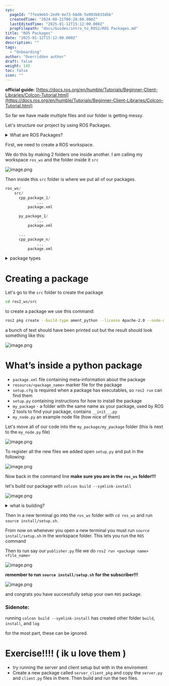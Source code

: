 ```yaml
---
sys:
  pageId: "7fea9eb5-2ed9-4e73-b6d6-5e093b833dbb"
  createdTime: "2024-08-21T00:28:00.000Z"
  lastEditedTime: "2025-01-12T15:12:00.000Z"
  propFilepath: "docs/Guides/intro_to_ROS2/ROS Packages.md"
title: "ROS Packages"
date: "2025-01-12T15:12:00.000Z"
description: ""
tags:
  - "Onboarding"
author: "Overridden author"
draft: false
weight: 145
toc: false
icon: ""
---
```


**official guide:** [https://docs.ros.org/en/humble/Tutorials/Beginner-Client-Libraries/Colcon-Tutorial.html](https://docs.ros.org/en/humble/Tutorials/Beginner-Client-Libraries/Colcon-Tutorial.html)

So far we have made multiple files and our folder is getting messy.

Let's structure our project by using ROS Packages.

<details>

<summary>What are ROS Packages?</summary>

ROS Packages are, as the name implies, packages of code that are highly sharable between ROS developers.

They consist of a folder, `package.xml` file, and source code

```python
      cpp_package_1/
		      ... imagine much code files here ..
          package.xml
```

</details>

First, we need to create a ROS workspace.

We do this by making 2 folders one inside another. I am calling my workspace `ros_ws` and the folder inside it `src`

![image.png](https://prod-files-secure.s3.us-west-2.amazonaws.com/d518164a-d88e-44d1-a4ee-3adb3bd8bce0/70706947-fd18-4537-a67b-e12946812d31/image.png?X-Amz-Algorithm=AWS4-HMAC-SHA256&X-Amz-Content-Sha256=UNSIGNED-PAYLOAD&X-Amz-Credential=ASIAZI2LB466ZFZBASKZ%2F20250326%2Fus-west-2%2Fs3%2Faws4_request&X-Amz-Date=20250326T220750Z&X-Amz-Expires=3600&X-Amz-Security-Token=IQoJb3JpZ2luX2VjEM7%2F%2F%2F%2F%2F%2F%2F%2F%2F%2FwEaCXVzLXdlc3QtMiJGMEQCIBPYYJExcuKpDmwIaPWHFhspXIHOkX%2B5xoZK51v2HTsLAiAVlrqigfUhSrRuJDeeSDp64N5r%2BtDwtqUVVNigpsqs1yr%2FAwg3EAAaDDYzNzQyMzE4MzgwNSIMxMkOhaTHdoodKNEOKtwDkQcjOx30xv76cEKTfS8qNklfcVm3gx9fsetr3LcPWRj3cVkhS8ebsyGspxEarW3EuvtAuHbW8049W%2BaewqY70Qy9j%2BYYj%2Bbvz0gViWYB%2FDEjQKdXsgv8F4aiy7UImtrGtwnUc4IYDFdlosngs%2BzBWjk2rMo5%2B0Y9h40xZdzXXudVpWzaWN8kC4I9eSnrb0RIYq6Z7GW416%2Be0z1%2B7PKvzjfDQ4CPl7Q0glPlDa%2F%2F8MtM2Rl8V3%2Fwd14mpsVLZiiHlMdpnO6KZIc%2FtCadc3iceH2Mb9tAtfkpKqppjpqc%2Frc%2B4Tgv%2B47VMxwTpsD3AAAokH9YlSO75kuNhT3tUrkkZClbDrn4oWaLnbySzJ3XhKPmF54cE5wRklfR%2Fgx0XKgW5jcG6MOoCV2Bczm09%2FNGuasjZVxV4IbUV5z4RKKWL4jLrVWN9aeW6NA0otJ9WwC4i%2Fdsp581ItiiAvqeSfI4YkhpGlWOvUUGFYPRuUSqgxOryv0qRDh7yfyi9ZdYlHtYSUkq5RcI8seoErTkXPAvvyOYevBpFR2%2FSKurn7DvTQDL2qsVP%2Fz4ny7aAkpEs2bk7R2VsONQn8g%2F3FucPTHwC%2BarJCfOuJb5mVK06gua0viFrzmNfvWFsMMLBxIwy%2FGRvwY6pgEwg8vPx%2F3qBtgwqt5HaeeKbmXQgUwYXg6R5Jl6iS6qry2RwTu5gy0ZXfORNuoDupi9BUOQuuOZihrdDQQIJcH63hkxhYoezbsjQCuKY5a4z%2BodjPQFPya4xS2jFkKp6TD5VydEaK2I2BYDj5Kr7H5ZslYOyZibP3VfhASJ%2F3lUhzLGhJ7aAUF9eiEx1ysMfy2AUD2F5LqpcaSQy3TkOxnnsR4QK1nC&X-Amz-Signature=420a85939210edbb046f13bd72dcfdca7746f972b7d58e13d02e5b7622cf540c&X-Amz-SignedHeaders=host&x-id=GetObject)

Then inside this `src` folder is where we put all of our packages.

```python
ros_ws/
    src/
      cpp_package_1/
		      ...
          package.xml

      py_package_1/
		      ...
          package.xml

      ...
      cpp_package_n/
		      ...
          package.xml

```

<details>

<summary>package types</summary>

packages can be either `C++` or python.

the intern file structure is different for each but for this guide we will stick to creating python packages

</details>

# Creating a package

Let's go to the `src` folder to create the package

```bash
cd ros2_ws/src
```

to create a package we use this command:

```bash
ros2 pkg create --build-type ament_python --license Apache-2.0 --node-name my_node my_package
```

a bunch of text should have been printed out but the result should look something like this:

![image.png](https://prod-files-secure.s3.us-west-2.amazonaws.com/d518164a-d88e-44d1-a4ee-3adb3bd8bce0/e6cf1e3f-8512-4a3e-b131-079f800bf3e8/image.png?X-Amz-Algorithm=AWS4-HMAC-SHA256&X-Amz-Content-Sha256=UNSIGNED-PAYLOAD&X-Amz-Credential=ASIAZI2LB466ZFZBASKZ%2F20250326%2Fus-west-2%2Fs3%2Faws4_request&X-Amz-Date=20250326T220750Z&X-Amz-Expires=3600&X-Amz-Security-Token=IQoJb3JpZ2luX2VjEM7%2F%2F%2F%2F%2F%2F%2F%2F%2F%2FwEaCXVzLXdlc3QtMiJGMEQCIBPYYJExcuKpDmwIaPWHFhspXIHOkX%2B5xoZK51v2HTsLAiAVlrqigfUhSrRuJDeeSDp64N5r%2BtDwtqUVVNigpsqs1yr%2FAwg3EAAaDDYzNzQyMzE4MzgwNSIMxMkOhaTHdoodKNEOKtwDkQcjOx30xv76cEKTfS8qNklfcVm3gx9fsetr3LcPWRj3cVkhS8ebsyGspxEarW3EuvtAuHbW8049W%2BaewqY70Qy9j%2BYYj%2Bbvz0gViWYB%2FDEjQKdXsgv8F4aiy7UImtrGtwnUc4IYDFdlosngs%2BzBWjk2rMo5%2B0Y9h40xZdzXXudVpWzaWN8kC4I9eSnrb0RIYq6Z7GW416%2Be0z1%2B7PKvzjfDQ4CPl7Q0glPlDa%2F%2F8MtM2Rl8V3%2Fwd14mpsVLZiiHlMdpnO6KZIc%2FtCadc3iceH2Mb9tAtfkpKqppjpqc%2Frc%2B4Tgv%2B47VMxwTpsD3AAAokH9YlSO75kuNhT3tUrkkZClbDrn4oWaLnbySzJ3XhKPmF54cE5wRklfR%2Fgx0XKgW5jcG6MOoCV2Bczm09%2FNGuasjZVxV4IbUV5z4RKKWL4jLrVWN9aeW6NA0otJ9WwC4i%2Fdsp581ItiiAvqeSfI4YkhpGlWOvUUGFYPRuUSqgxOryv0qRDh7yfyi9ZdYlHtYSUkq5RcI8seoErTkXPAvvyOYevBpFR2%2FSKurn7DvTQDL2qsVP%2Fz4ny7aAkpEs2bk7R2VsONQn8g%2F3FucPTHwC%2BarJCfOuJb5mVK06gua0viFrzmNfvWFsMMLBxIwy%2FGRvwY6pgEwg8vPx%2F3qBtgwqt5HaeeKbmXQgUwYXg6R5Jl6iS6qry2RwTu5gy0ZXfORNuoDupi9BUOQuuOZihrdDQQIJcH63hkxhYoezbsjQCuKY5a4z%2BodjPQFPya4xS2jFkKp6TD5VydEaK2I2BYDj5Kr7H5ZslYOyZibP3VfhASJ%2F3lUhzLGhJ7aAUF9eiEx1ysMfy2AUD2F5LqpcaSQy3TkOxnnsR4QK1nC&X-Amz-Signature=1769e64be2853a9aa63ec38340e3e1f39801b8ea099a20de8f424bb53ca62eff&X-Amz-SignedHeaders=host&x-id=GetObject)

# What’s inside a python package

- `package.xml` file containing meta-information about the package
- `resource/<package_name>` marker file for the package
- `setup.cfg` is required when a package has executables, so `ros2 run` can find them
- `setup.py` containing instructions for how to install the package
- `my_package` - a folder with the same name as your package, used by ROS 2 tools to find your package, contains `__init__.py`
- `my_node.py` an example node file (how nice of them)

Let's move all of our code into the `my_package/my_package` folder (this is next to the `my_node.py` file)

![image.png](https://prod-files-secure.s3.us-west-2.amazonaws.com/d518164a-d88e-44d1-a4ee-3adb3bd8bce0/9ce58f11-0da9-4d3e-b86d-506a9685d378/image.png?X-Amz-Algorithm=AWS4-HMAC-SHA256&X-Amz-Content-Sha256=UNSIGNED-PAYLOAD&X-Amz-Credential=ASIAZI2LB466ZFZBASKZ%2F20250326%2Fus-west-2%2Fs3%2Faws4_request&X-Amz-Date=20250326T220750Z&X-Amz-Expires=3600&X-Amz-Security-Token=IQoJb3JpZ2luX2VjEM7%2F%2F%2F%2F%2F%2F%2F%2F%2F%2FwEaCXVzLXdlc3QtMiJGMEQCIBPYYJExcuKpDmwIaPWHFhspXIHOkX%2B5xoZK51v2HTsLAiAVlrqigfUhSrRuJDeeSDp64N5r%2BtDwtqUVVNigpsqs1yr%2FAwg3EAAaDDYzNzQyMzE4MzgwNSIMxMkOhaTHdoodKNEOKtwDkQcjOx30xv76cEKTfS8qNklfcVm3gx9fsetr3LcPWRj3cVkhS8ebsyGspxEarW3EuvtAuHbW8049W%2BaewqY70Qy9j%2BYYj%2Bbvz0gViWYB%2FDEjQKdXsgv8F4aiy7UImtrGtwnUc4IYDFdlosngs%2BzBWjk2rMo5%2B0Y9h40xZdzXXudVpWzaWN8kC4I9eSnrb0RIYq6Z7GW416%2Be0z1%2B7PKvzjfDQ4CPl7Q0glPlDa%2F%2F8MtM2Rl8V3%2Fwd14mpsVLZiiHlMdpnO6KZIc%2FtCadc3iceH2Mb9tAtfkpKqppjpqc%2Frc%2B4Tgv%2B47VMxwTpsD3AAAokH9YlSO75kuNhT3tUrkkZClbDrn4oWaLnbySzJ3XhKPmF54cE5wRklfR%2Fgx0XKgW5jcG6MOoCV2Bczm09%2FNGuasjZVxV4IbUV5z4RKKWL4jLrVWN9aeW6NA0otJ9WwC4i%2Fdsp581ItiiAvqeSfI4YkhpGlWOvUUGFYPRuUSqgxOryv0qRDh7yfyi9ZdYlHtYSUkq5RcI8seoErTkXPAvvyOYevBpFR2%2FSKurn7DvTQDL2qsVP%2Fz4ny7aAkpEs2bk7R2VsONQn8g%2F3FucPTHwC%2BarJCfOuJb5mVK06gua0viFrzmNfvWFsMMLBxIwy%2FGRvwY6pgEwg8vPx%2F3qBtgwqt5HaeeKbmXQgUwYXg6R5Jl6iS6qry2RwTu5gy0ZXfORNuoDupi9BUOQuuOZihrdDQQIJcH63hkxhYoezbsjQCuKY5a4z%2BodjPQFPya4xS2jFkKp6TD5VydEaK2I2BYDj5Kr7H5ZslYOyZibP3VfhASJ%2F3lUhzLGhJ7aAUF9eiEx1ysMfy2AUD2F5LqpcaSQy3TkOxnnsR4QK1nC&X-Amz-Signature=3c4cc24aae94366ad6ed5e7b096dff03e4e89c626cf365d73a0daf5d2c9fcc6c&X-Amz-SignedHeaders=host&x-id=GetObject)

To register all the new files we added open `setup.py` and put in the following:

![image.png](https://prod-files-secure.s3.us-west-2.amazonaws.com/d518164a-d88e-44d1-a4ee-3adb3bd8bce0/1cd7c262-4cae-4496-9d75-c178537d24a2/image.png?X-Amz-Algorithm=AWS4-HMAC-SHA256&X-Amz-Content-Sha256=UNSIGNED-PAYLOAD&X-Amz-Credential=ASIAZI2LB466ZFZBASKZ%2F20250326%2Fus-west-2%2Fs3%2Faws4_request&X-Amz-Date=20250326T220750Z&X-Amz-Expires=3600&X-Amz-Security-Token=IQoJb3JpZ2luX2VjEM7%2F%2F%2F%2F%2F%2F%2F%2F%2F%2FwEaCXVzLXdlc3QtMiJGMEQCIBPYYJExcuKpDmwIaPWHFhspXIHOkX%2B5xoZK51v2HTsLAiAVlrqigfUhSrRuJDeeSDp64N5r%2BtDwtqUVVNigpsqs1yr%2FAwg3EAAaDDYzNzQyMzE4MzgwNSIMxMkOhaTHdoodKNEOKtwDkQcjOx30xv76cEKTfS8qNklfcVm3gx9fsetr3LcPWRj3cVkhS8ebsyGspxEarW3EuvtAuHbW8049W%2BaewqY70Qy9j%2BYYj%2Bbvz0gViWYB%2FDEjQKdXsgv8F4aiy7UImtrGtwnUc4IYDFdlosngs%2BzBWjk2rMo5%2B0Y9h40xZdzXXudVpWzaWN8kC4I9eSnrb0RIYq6Z7GW416%2Be0z1%2B7PKvzjfDQ4CPl7Q0glPlDa%2F%2F8MtM2Rl8V3%2Fwd14mpsVLZiiHlMdpnO6KZIc%2FtCadc3iceH2Mb9tAtfkpKqppjpqc%2Frc%2B4Tgv%2B47VMxwTpsD3AAAokH9YlSO75kuNhT3tUrkkZClbDrn4oWaLnbySzJ3XhKPmF54cE5wRklfR%2Fgx0XKgW5jcG6MOoCV2Bczm09%2FNGuasjZVxV4IbUV5z4RKKWL4jLrVWN9aeW6NA0otJ9WwC4i%2Fdsp581ItiiAvqeSfI4YkhpGlWOvUUGFYPRuUSqgxOryv0qRDh7yfyi9ZdYlHtYSUkq5RcI8seoErTkXPAvvyOYevBpFR2%2FSKurn7DvTQDL2qsVP%2Fz4ny7aAkpEs2bk7R2VsONQn8g%2F3FucPTHwC%2BarJCfOuJb5mVK06gua0viFrzmNfvWFsMMLBxIwy%2FGRvwY6pgEwg8vPx%2F3qBtgwqt5HaeeKbmXQgUwYXg6R5Jl6iS6qry2RwTu5gy0ZXfORNuoDupi9BUOQuuOZihrdDQQIJcH63hkxhYoezbsjQCuKY5a4z%2BodjPQFPya4xS2jFkKp6TD5VydEaK2I2BYDj5Kr7H5ZslYOyZibP3VfhASJ%2F3lUhzLGhJ7aAUF9eiEx1ysMfy2AUD2F5LqpcaSQy3TkOxnnsR4QK1nC&X-Amz-Signature=f641dfcbcea67fa5896a4d0ce979bae911a327a046e24f32b0b474407cebc4dc&X-Amz-SignedHeaders=host&x-id=GetObject)

Now back in the command line **make sure you are in the** **`ros_ws`** **folder!!!**

let's build our package with `colcon build --symlink-install`

![image.png](https://prod-files-secure.s3.us-west-2.amazonaws.com/d518164a-d88e-44d1-a4ee-3adb3bd8bce0/2f2a0d27-b173-48fd-b189-5f5c0ce65619/image.png?X-Amz-Algorithm=AWS4-HMAC-SHA256&X-Amz-Content-Sha256=UNSIGNED-PAYLOAD&X-Amz-Credential=ASIAZI2LB466ZFZBASKZ%2F20250326%2Fus-west-2%2Fs3%2Faws4_request&X-Amz-Date=20250326T220750Z&X-Amz-Expires=3600&X-Amz-Security-Token=IQoJb3JpZ2luX2VjEM7%2F%2F%2F%2F%2F%2F%2F%2F%2F%2FwEaCXVzLXdlc3QtMiJGMEQCIBPYYJExcuKpDmwIaPWHFhspXIHOkX%2B5xoZK51v2HTsLAiAVlrqigfUhSrRuJDeeSDp64N5r%2BtDwtqUVVNigpsqs1yr%2FAwg3EAAaDDYzNzQyMzE4MzgwNSIMxMkOhaTHdoodKNEOKtwDkQcjOx30xv76cEKTfS8qNklfcVm3gx9fsetr3LcPWRj3cVkhS8ebsyGspxEarW3EuvtAuHbW8049W%2BaewqY70Qy9j%2BYYj%2Bbvz0gViWYB%2FDEjQKdXsgv8F4aiy7UImtrGtwnUc4IYDFdlosngs%2BzBWjk2rMo5%2B0Y9h40xZdzXXudVpWzaWN8kC4I9eSnrb0RIYq6Z7GW416%2Be0z1%2B7PKvzjfDQ4CPl7Q0glPlDa%2F%2F8MtM2Rl8V3%2Fwd14mpsVLZiiHlMdpnO6KZIc%2FtCadc3iceH2Mb9tAtfkpKqppjpqc%2Frc%2B4Tgv%2B47VMxwTpsD3AAAokH9YlSO75kuNhT3tUrkkZClbDrn4oWaLnbySzJ3XhKPmF54cE5wRklfR%2Fgx0XKgW5jcG6MOoCV2Bczm09%2FNGuasjZVxV4IbUV5z4RKKWL4jLrVWN9aeW6NA0otJ9WwC4i%2Fdsp581ItiiAvqeSfI4YkhpGlWOvUUGFYPRuUSqgxOryv0qRDh7yfyi9ZdYlHtYSUkq5RcI8seoErTkXPAvvyOYevBpFR2%2FSKurn7DvTQDL2qsVP%2Fz4ny7aAkpEs2bk7R2VsONQn8g%2F3FucPTHwC%2BarJCfOuJb5mVK06gua0viFrzmNfvWFsMMLBxIwy%2FGRvwY6pgEwg8vPx%2F3qBtgwqt5HaeeKbmXQgUwYXg6R5Jl6iS6qry2RwTu5gy0ZXfORNuoDupi9BUOQuuOZihrdDQQIJcH63hkxhYoezbsjQCuKY5a4z%2BodjPQFPya4xS2jFkKp6TD5VydEaK2I2BYDj5Kr7H5ZslYOyZibP3VfhASJ%2F3lUhzLGhJ7aAUF9eiEx1ysMfy2AUD2F5LqpcaSQy3TkOxnnsR4QK1nC&X-Amz-Signature=4ac0b8387f2b2d6e6c5a861dde7ef31b776fbb3ca0020299c21b79c842204daf&X-Amz-SignedHeaders=host&x-id=GetObject)

<details>

<summary>what is building?</summary>

if you are a CS major at Rose-Hulman you will learn the answer to this in CSSE132

but TLDR; is it combines all the code files into one program that can be run easily 

</details>

Then in a new terminal go into the `ros_ws` folder with `cd ros_ws` and run `source install/setup.sh`. 

From now on whenever you open a new terminal you must run `source install/setup.sh` in the workspace folder. This lets you run the `ROS` command

Then to run say our `publisher.py` file we do `ros2 run <package name> <file_name>`

![image.png](https://prod-files-secure.s3.us-west-2.amazonaws.com/d518164a-d88e-44d1-a4ee-3adb3bd8bce0/4f4b1219-3a44-4632-aa0a-ce3471699f59/image.png?X-Amz-Algorithm=AWS4-HMAC-SHA256&X-Amz-Content-Sha256=UNSIGNED-PAYLOAD&X-Amz-Credential=ASIAZI2LB466ZFZBASKZ%2F20250326%2Fus-west-2%2Fs3%2Faws4_request&X-Amz-Date=20250326T220750Z&X-Amz-Expires=3600&X-Amz-Security-Token=IQoJb3JpZ2luX2VjEM7%2F%2F%2F%2F%2F%2F%2F%2F%2F%2FwEaCXVzLXdlc3QtMiJGMEQCIBPYYJExcuKpDmwIaPWHFhspXIHOkX%2B5xoZK51v2HTsLAiAVlrqigfUhSrRuJDeeSDp64N5r%2BtDwtqUVVNigpsqs1yr%2FAwg3EAAaDDYzNzQyMzE4MzgwNSIMxMkOhaTHdoodKNEOKtwDkQcjOx30xv76cEKTfS8qNklfcVm3gx9fsetr3LcPWRj3cVkhS8ebsyGspxEarW3EuvtAuHbW8049W%2BaewqY70Qy9j%2BYYj%2Bbvz0gViWYB%2FDEjQKdXsgv8F4aiy7UImtrGtwnUc4IYDFdlosngs%2BzBWjk2rMo5%2B0Y9h40xZdzXXudVpWzaWN8kC4I9eSnrb0RIYq6Z7GW416%2Be0z1%2B7PKvzjfDQ4CPl7Q0glPlDa%2F%2F8MtM2Rl8V3%2Fwd14mpsVLZiiHlMdpnO6KZIc%2FtCadc3iceH2Mb9tAtfkpKqppjpqc%2Frc%2B4Tgv%2B47VMxwTpsD3AAAokH9YlSO75kuNhT3tUrkkZClbDrn4oWaLnbySzJ3XhKPmF54cE5wRklfR%2Fgx0XKgW5jcG6MOoCV2Bczm09%2FNGuasjZVxV4IbUV5z4RKKWL4jLrVWN9aeW6NA0otJ9WwC4i%2Fdsp581ItiiAvqeSfI4YkhpGlWOvUUGFYPRuUSqgxOryv0qRDh7yfyi9ZdYlHtYSUkq5RcI8seoErTkXPAvvyOYevBpFR2%2FSKurn7DvTQDL2qsVP%2Fz4ny7aAkpEs2bk7R2VsONQn8g%2F3FucPTHwC%2BarJCfOuJb5mVK06gua0viFrzmNfvWFsMMLBxIwy%2FGRvwY6pgEwg8vPx%2F3qBtgwqt5HaeeKbmXQgUwYXg6R5Jl6iS6qry2RwTu5gy0ZXfORNuoDupi9BUOQuuOZihrdDQQIJcH63hkxhYoezbsjQCuKY5a4z%2BodjPQFPya4xS2jFkKp6TD5VydEaK2I2BYDj5Kr7H5ZslYOyZibP3VfhASJ%2F3lUhzLGhJ7aAUF9eiEx1ysMfy2AUD2F5LqpcaSQy3TkOxnnsR4QK1nC&X-Amz-Signature=576f86639d2703191be558411408e405e41d264c4e7f170e7cf756ff2c75dd9a&X-Amz-SignedHeaders=host&x-id=GetObject)

**remember to run** **`source install/setup.sh`** **for the subscriber!!!**

![image.png](https://prod-files-secure.s3.us-west-2.amazonaws.com/d518164a-d88e-44d1-a4ee-3adb3bd8bce0/02121119-dad4-49ec-8356-c956108b4243/image.png?X-Amz-Algorithm=AWS4-HMAC-SHA256&X-Amz-Content-Sha256=UNSIGNED-PAYLOAD&X-Amz-Credential=ASIAZI2LB466ZFZBASKZ%2F20250326%2Fus-west-2%2Fs3%2Faws4_request&X-Amz-Date=20250326T220750Z&X-Amz-Expires=3600&X-Amz-Security-Token=IQoJb3JpZ2luX2VjEM7%2F%2F%2F%2F%2F%2F%2F%2F%2F%2FwEaCXVzLXdlc3QtMiJGMEQCIBPYYJExcuKpDmwIaPWHFhspXIHOkX%2B5xoZK51v2HTsLAiAVlrqigfUhSrRuJDeeSDp64N5r%2BtDwtqUVVNigpsqs1yr%2FAwg3EAAaDDYzNzQyMzE4MzgwNSIMxMkOhaTHdoodKNEOKtwDkQcjOx30xv76cEKTfS8qNklfcVm3gx9fsetr3LcPWRj3cVkhS8ebsyGspxEarW3EuvtAuHbW8049W%2BaewqY70Qy9j%2BYYj%2Bbvz0gViWYB%2FDEjQKdXsgv8F4aiy7UImtrGtwnUc4IYDFdlosngs%2BzBWjk2rMo5%2B0Y9h40xZdzXXudVpWzaWN8kC4I9eSnrb0RIYq6Z7GW416%2Be0z1%2B7PKvzjfDQ4CPl7Q0glPlDa%2F%2F8MtM2Rl8V3%2Fwd14mpsVLZiiHlMdpnO6KZIc%2FtCadc3iceH2Mb9tAtfkpKqppjpqc%2Frc%2B4Tgv%2B47VMxwTpsD3AAAokH9YlSO75kuNhT3tUrkkZClbDrn4oWaLnbySzJ3XhKPmF54cE5wRklfR%2Fgx0XKgW5jcG6MOoCV2Bczm09%2FNGuasjZVxV4IbUV5z4RKKWL4jLrVWN9aeW6NA0otJ9WwC4i%2Fdsp581ItiiAvqeSfI4YkhpGlWOvUUGFYPRuUSqgxOryv0qRDh7yfyi9ZdYlHtYSUkq5RcI8seoErTkXPAvvyOYevBpFR2%2FSKurn7DvTQDL2qsVP%2Fz4ny7aAkpEs2bk7R2VsONQn8g%2F3FucPTHwC%2BarJCfOuJb5mVK06gua0viFrzmNfvWFsMMLBxIwy%2FGRvwY6pgEwg8vPx%2F3qBtgwqt5HaeeKbmXQgUwYXg6R5Jl6iS6qry2RwTu5gy0ZXfORNuoDupi9BUOQuuOZihrdDQQIJcH63hkxhYoezbsjQCuKY5a4z%2BodjPQFPya4xS2jFkKp6TD5VydEaK2I2BYDj5Kr7H5ZslYOyZibP3VfhASJ%2F3lUhzLGhJ7aAUF9eiEx1ysMfy2AUD2F5LqpcaSQy3TkOxnnsR4QK1nC&X-Amz-Signature=12fc71ac5c16b5fa0ec8ca9c10de447506af2807ca3027233372ec9020e9166a&X-Amz-SignedHeaders=host&x-id=GetObject)

and congrats you have successfully setup your own `ROS` package.

### Sidenote:

running `colcon build --symlink-install` has created other folder `build`, `install`, and `log`

for the most part, these can be ignored.

# Exercise!!!! ( ik u love them )

- try running the server and client setup but with in the enviroment
- Create a new package called `server_client_pkg` and copy the `server.py` and `client.py` files in there. Then build and run the two files.
